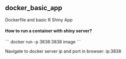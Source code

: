 <h2> docker_basic_app </h2>
Dockerfile and basic R Shiny App

<h4> How to run a container with shiny server? </h4>
```
docker run -p 3838:3838 image 
```
<p> Navigate to docker server ip and port in browser: ip:3838 </p>
